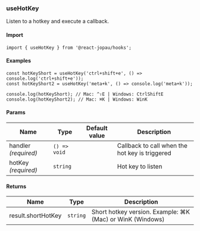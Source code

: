 ### useHotKey

Listen to a hotkey and execute a callback.

#### Import

```tsx
import { useHotKey } from '@react-jopau/hooks';
```

#### Examples

```tsx
const hotKeyShort = useHotKey('ctrl+shift+e', () => console.log('ctrl+shift+e'));
const hotKeyShort2 = useHotKey('meta+k', () => console.log('meta+k'));

console.log(hotKeyShort); // Mac: ^⇧E | Windows: CtrlShiftE
console.log(hotKeyShort2); // Mac: ⌘K | Windows: WinK
```

#### Params

| Name                 | Type         | Default value | Description                                    |
| -------------------- | ------------ | ------------- | ---------------------------------------------- |
| handler _(required)_ | `() => void` |               | Callback to call when the hot key is triggered |
| hotKey _(required)_  | `string`     |               | Hot key to listen                              |

#### Returns

| Name               | Type     | Description                                               |
| ------------------ | -------- | --------------------------------------------------------- |
| result.shortHotKey | `string` | Short hotkey version. Example: ⌘K (Mac) or WinK (Windows) |
